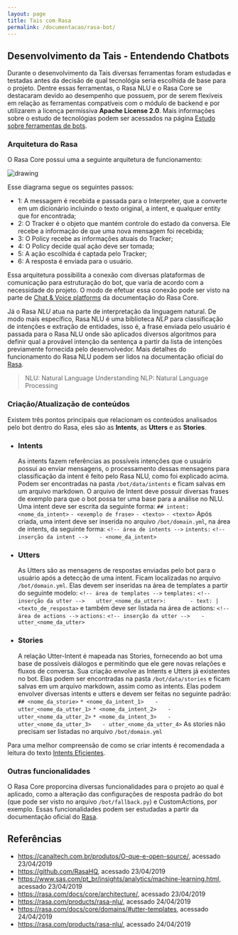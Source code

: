 ```yaml
---
layout: page
title: Tais com Rasa
permalink: /documentacao/rasa-bot/
---
```




## Desenvolvimento da Tais - Entendendo  Chatbots
Durante o desenvolvimento da Tais diversas ferramentas foram estudadas e testadas antes da decisão de qual tecnológia seria escolhida de base para o projeto. Dentre essas ferramentas, o Rasa NLU e o Rasa Core se destacaram devido ao desempenho que possuem, por de serem flexíveis em relação as ferramentas compatíveis com o módulo de backend e por utilizarem a licença permissiva **Apache License 2.0**.
Mais informações sobre o estudo de tecnológias podem ser acessados na página [Estudo sobre ferramentas de bots](https://github.com/lappis-unb/tais/wiki/Estudo-sobre-ferramentas-de-bots). 

### Arquitetura do Rasa
O Rasa Core possui uma a seguinte arquitetura de funcionamento:

<img src="https://i.imgur.com/i8T1Z76.png" alt="drawing"/>

Esse diagrama segue os seguintes passos:
* 1: A messagem é recebida e passada para o Interpreter, que a converte em um dicionário incluindo o texto original, a intent, e qualquer entity que for encontrada;
* 2: O Tracker é o objeto que mantém controle do estado da conversa. Ele recebe a informação de que uma nova mensagem foi recebida;
* 3: O Policy recebe as informações atuais do Tracker;
* 4: O Policy decide qual ação deve ser tomada;
* 5: A ação escolhida é captada pelo Tracker;
* 6: A resposta é enviada para o usuário.

Essa arquitetura possibilita a conexão com diversas plataformas de comunicação para estruturação do bot, que varia de acordo com a necessidade do projeto. O modo de efetuar essa conexão pode ser visto na parte de [Chat & Voice platforms](https://rasa.com/docs/core/connectors/) da documentação do Rasa Core.

Já o Rasa _NLU_ atua na parte de interpretação da linguagem natural. De modo mais específico, Rasa NLU é uma biblioteca _NLP_ para classificação de intenções e extração de entidades, isso é, a frase enviada pelo usuário é passada para o Rasa NLU onde são aplicados diversos algoritmos para definir qual a provável intenção da sentença a partir da lista de intenções previamente fornecida pelo desenvolvedor.
Mais detalhes do funcionamento do Rasa NLU podem ser lidos na documentação oficial do [Rasa](https://rasa.com/docs/nlu/).

> NLU: Natural Language Understanding
> NLP: Natural Language Processing 

### Criação/Atualização de conteúdos
Existem três pontos principais que relacionam os conteúdos analisados pelo bot dentro do Rasa, eles são as **Intents**, as **Utters** e as  **Stories**.

* ### Intents
	As intents fazem referências as possíveis intenções que o usuário possui ao enviar mensagens, o processamento dessas mensagens para classificação da intent é feito pelo Rasa NLU, como foi explicado acima. Podem ser encontradas na pasta `/bot/data/intents` e ficam salvas em um arquivo markdown. O arquivo de Intent deve possuir diversas frases de exemplo para que o bot possa ter uma base para a análise no NLU.
    Uma intent deve ser escrita da seguinte forma:
    `## intent:<nome_da_intent>`
	`- <exemplo de frase>`
	`- <texto>`
    `- <texto>`
	Após criada, uma intent deve ser inserida no arquivo `/bot/domain.yml`, na área de intents, da seguinte forma:
	`<!-- área de intents -->`
	`intents:`
	`<!-- inserção da intent -->`
	`	- <nome_da_intent>`

* ### Utters
	As Utters são as mensagens de respostas enviadas pelo bot para o usuário após a detecção de uma intent. Ficam localizadas no arquivo `/bot/domain.yml`. Elas devem ser inseridas na área de templates a partir do seguinte modelo:
	`<!-- área de templates -->`
	`templates:`
	`<!-- inserção da utter -->`
	`	utter_<nome_da_utter>:`
    `		- text: |`
    `			<texto_de_resposta>`
    e também deve ser listada na área de actions:
    `<!-- área de actions -->`
	`actions:`
	`<!-- inserção da utter -->`
	`	- utter_<nome_da_utter>`

* ### Stories
	A relação Utter-Intent é mapeada nas Stories, fornecendo ao bot uma base de possíveis diálogos e permitindo que ele gere novas relações e fluxos de conversa. Sua criação envolve as Intents e Utters já existentes no bot. Elas podem ser encontradas na pasta `/bot/data/stories` e ficam salvas em um arquivo markdown, assim como as intents. Elas podem envolver diversas intents e utters e devem ser feitas no seguinte padrão:
	`## <nome_da_storie>`
	`* <nome_da_intent_1>`
	`	- utter_<nome_da_utter_1>`
	`* <nome_da_intent_2>`
    `	- utter_<nome_da_utter_2>`
	`* <nome_da_intent_3>`
    `	- utter_<nome_da_utter_3>`
    `	- utter_<nome_da_utter_4>`
    As stories não precisam ser listadas no arquivo `/bot/domain.yml`

Para uma melhor compreensão de como se criar intents é recomendada a leitura do texto [Intents Eficientes](https://github.com/lappis-unb/tais/wiki/Intents-Eficientes).

### Outras funcionalidades
O Rasa Core proporcina diversas funcionalidades para o projeto ao qual é aplicado, como a alteração das configurações de resposta padrão do bot (que pode ser visto no arquivo `/bot/fallback.py`) e CustomActions, por exemplo. Essas funcionalidades podem ser estudadas a partir da documentação oficial do [Rasa](https://rasa.com/docs/core). 


## Referências
* https://canaltech.com.br/produtos/O-que-e-open-source/, acessado 23/04/2019
* https://github.com/RasaHQ, acessado 23/04/2019
* https://www.sas.com/pt_br/insights/analytics/machine-learning.html, acessado 23/04/2019
* https://rasa.com/docs/core/architecture/, acessado 23/04/2019
* https://rasa.com/products/rasa-nlu/, acessado 24/04/2019
* https://rasa.com/docs/core/domains/#utter-templates, acessado 24/04/2019
* https://rasa.com/products/rasa-nlu/, acessado 24/04/2019

<!-- 
## O que é o RASA

## Lexicos
* **Intent:** Possíveis frases que um usuário enviariam para falar sobre um determinado tópico. Servem de base para o treinamento de análise de linguagem natural do chatbot, que as manipula para reconhecer frases não listadas.
* **Utter:** Ação de resposta do bot após uma intent ser acionada. É a resposta do bot para o usuário após receber uma mensagem.
* **Storie:** Local onde se determina qual Utter se relaciona com qual Intent. Também serve para explicitar possíveis fluxos de conversa que o bot terá.

## Como funciona intents, Utters e Stories

Intents e Stories podem ser encontradas na pasta bot/data, ondem ficam listadas em suas respectivas pastas, já as Utters ficam listadas no arquivo domain.yml, encontrado na pasta bot.
Para gerar mais conteúdo para o chatbot é necessário criar uma nova Intent, gerar exemplos de frases do usuário, em seguida criar a Utter de resposta para essa Intent e por fim criar uma Storie que relacione as duas. Todas Utter, Intents e Stories devem ser listada no arquivo domain.yml. -->

<!-- Explicar o funcionamento da Tais com Rasa -->

